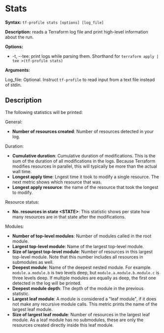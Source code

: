 # Stats

**Syntax:** `tf-profile stats [options] [log_file]`

**Description:** reads a Terraform log file and print high-level information about the run.

**Options:**
- -t, --tee: print logs while parsing them. Shorthand for `terraform apply | tee >(tf-profile stats)`

**Arguments:**

Log_file: Optional. Instruct `tf-profile` to read input from a text file instead of stdin. 

## Description

The following statistics will be printed:

General:
- **Number of resources created**: Number of resources detected in your log. 

Duration:
- **Cumulative duration**: Cumulative duration of modifications. This is the sum of the duration of all modifications in the logs. Because Terraform modifies resources in parallel, this will typically be more than the actual wall time.
- **Longest apply time**: Lngest time it took to modify a single resource. The next metric shows which resource that was.
- **Longest apply resource**: the name of the resource that took the longest to modify.

Resource status:
- **No. resources in state \<STATE\>**: This statistic shows per state how many resources are in that state after the modifications.

Modules:
- **Number of top-level modules**: Number of modules called in the root module.
- **Largest top-level module**: Name of the largest top-level module.
- **Size of largest top-level module**: Number of resources in this largest top-level module. Note that this number includes all resources in submodules as well.
- **Deepest module**: Name of the deepest nested module. For example. `module.a.module.b` is two levels deep, but `module.a.module.b.module.c` is three levels deep. If multiple modules are equally as deep, the first one detected in the log will be printed.
- **Deepest module depth**: The depth of the module in the previous statistic. 
- **Largest leaf module**: A module is considered a "leaf module", if it does not make any recursive module calls. This metric prints the name of the largest leaf module.
- **Size of largest leaf module**: Number of resources in the largest leaf module. As a leaf module has no submodules, these are only the resources created directly inside this leaf module.

